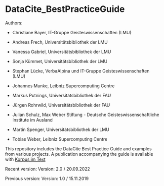 # DataCite_BestPracticeGuide

Authors:
* Christiane Bayer, IT-Gruppe Geisteswissenschaften (LMU)

* Andreas Frech, Universitätsbibliothek der LMU

* Vanessa Gabriel, Universitätsbibliothek der LMU

* Sonja Kümmet, Universitätsbibliothek der LMU

* Stephan Lücke, VerbaAlpina und IT-Gruppe Geisteswissenschaften (LMU)

* Johannes Munke, Leibniz Supercomputing Centre

* Markus Putnings, Universitätsbibliothek der FAU

* Jürgen Rohrwild, Universitätsbibliothek der FAU 

* Julian Schulz, Max Weber Stiftung - Deutsche Geisteswissenschaftliche Institute im Ausland

* Martin Spenger, Universitätsbibliothek der LMU

* Tobias Weber, Leibniz Supercomputing Centre

This repository includes the DataCite Best Practice Guide and examples from various projects. A publication accompanying the guide is available with [Korpus im Text](http://www.kit.gwi.uni-muenchen.de/?p=51272)

Recent version:
Version: 2.0 / 20.09.2022

Previous version:
Version: 1.0 / 15.11.2019
